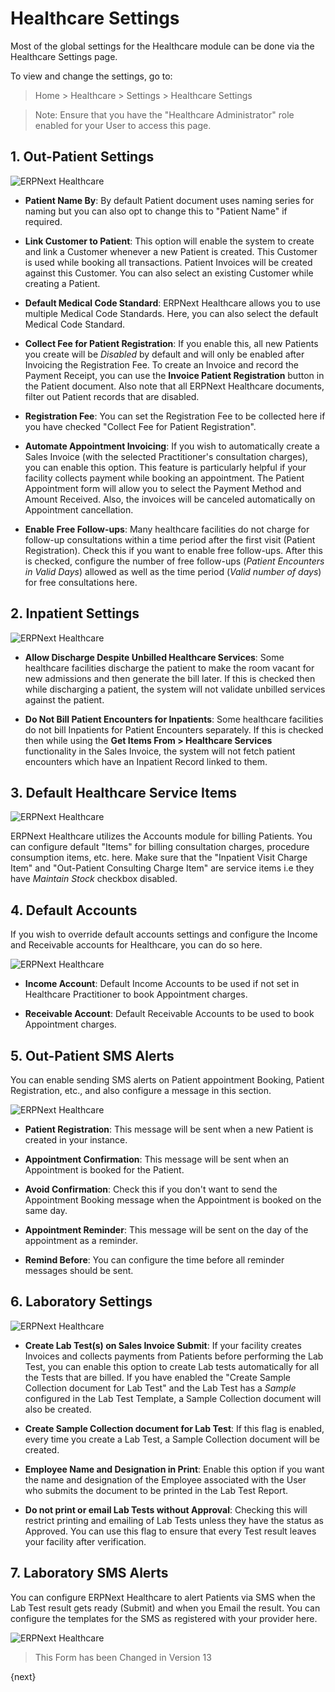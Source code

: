 <!-- add-breadcrumbs -->
# Healthcare Settings

Most of the global settings for the Healthcare module can be done via the Healthcare Settings page.

To view and change the settings, go to:

> Home > Healthcare > Settings > Healthcare Settings

> Note: Ensure that you have the "Healthcare Administrator" role enabled for your User to access this page.

## 1. Out-Patient Settings

<img class="screenshot" alt="ERPNext Healthcare" src="{{docs_base_url}}/assets/img/healthcare/healthcare_settings_1.png">

* **Patient Name By**: By default Patient document uses naming series for naming but you can also opt to change this to "Patient Name" if required.

* **Link Customer to Patient**: This option will enable the system to create and link a Customer whenever a new Patient is created. This Customer is used while booking all transactions. Patient Invoices will be created against this Customer. You can also select an existing Customer while creating a Patient.

* **Default Medical Code Standard**: ERPNext Healthcare allows you to use multiple Medical Code Standards. Here, you can also select the default Medical Code Standard.

* **Collect Fee for Patient Registration**: If you enable this, all new Patients you create will be _Disabled_ by default and will only be enabled after Invoicing the Registration Fee. To create an Invoice and record the Payment Receipt, you can use the **Invoice Patient Registration** button in the Patient document. Also note that all ERPNext Healthcare documents, filter out Patient records that are disabled.

* **Registration Fee**: You can set the Registration Fee to be collected here if you have checked "Collect Fee for Patient Registration".

* **Automate Appointment Invoicing**: If you wish to automatically create a Sales Invoice (with the selected Practitioner's consultation charges), you can enable this option. This feature is particularly helpful if your facility collects payment while booking an appointment. The Patient Appointment form will allow you to select the Payment Method and Amount Received. Also, the invoices will be canceled automatically on Appointment cancellation.

* **Enable Free Follow-ups**: Many healthcare facilities do not charge for follow-up consultations within a time period after the first visit (Patient Registration). Check this if you want to enable free follow-ups. After this is checked, configure the number of free follow-ups (_Patient Encounters in Valid Days_) allowed as well as the time period (_Valid number of days_) for free consultations here.

## 2. Inpatient Settings

<img class="screenshot" alt="ERPNext Healthcare" src="{{docs_base_url}}/assets/img/healthcare/inpatient-settings.png">

* **Allow Discharge Despite Unbilled Healthcare Services**: Some healthcare facilities discharge the patient to make the room vacant for new admissions and then generate the bill later. If this is checked then while discharging a patient, the system will not validate unbilled services against the patient.

* **Do Not Bill Patient Encounters for Inpatients**: Some healthcare facilities do not bill Inpatients for Patient Encounters separately. If this is checked then while using the **Get Items From > Healthcare Services** functionality in the Sales Invoice, the system will not fetch patient encounters which have an Inpatient Record linked to them.

## 3. Default Healthcare Service Items

<img class="screenshot" alt="ERPNext Healthcare" src="{{docs_base_url}}/assets/img/healthcare/healthcare_settings_2.png">

ERPNext Healthcare utilizes the Accounts module for billing Patients. You can configure default "Items" for billing consultation charges, procedure consumption items, etc. here. Make sure that the "Inpatient Visit Charge Item" and "Out-Patient Consulting Charge Item" are service items i.e they have _Maintain Stock_ checkbox disabled.

## 4. Default Accounts

If you wish to override default accounts settings and configure the Income and Receivable accounts for Healthcare, you can do so here.

<img class="screenshot" alt="ERPNext Healthcare" src="{{docs_base_url}}/assets/img/healthcare/healthcare_settings_3.png">

* **Income Account**: Default Income Accounts to be used if not set in Healthcare Practitioner to book Appointment charges.

* **Receivable Account**: Default Receivable Accounts to be used to book Appointment charges.

## 5. Out-Patient SMS Alerts

You can enable sending SMS alerts on Patient appointment Booking, Patient Registration, etc., and also configure a message in this section.

<img class="screenshot" alt="ERPNext Healthcare" src="{{docs_base_url}}/assets/img/healthcare/healthcare_settings_4.png">

* **Patient Registration**: This message will be sent when a new Patient is created in your instance.

* **Appointment Confirmation**: This message will be sent when an Appointment is booked for the Patient.

* **Avoid Confirmation**: Check this if you don't want to send the Appointment Booking message when the Appointment is booked on the same day.

* **Appointment Reminder**: This message will be sent on the day of the appointment as a reminder.

* **Remind Before**: You can configure the time before all reminder messages should be sent.

## 6. Laboratory Settings

<img class="screenshot" alt="ERPNext Healthcare" src="{{docs_base_url}}/assets/img/healthcare/healthcare_settings_5.png">

* **Create Lab Test(s) on Sales Invoice Submit**: If your facility creates Invoices and collects payments from Patients before performing the Lab Test, you can enable this option to create Lab tests automatically for all the Tests that are billed. If you have enabled the "Create Sample Collection document for Lab Test" and the Lab Test has a _Sample_ configured in the Lab Test Template, a Sample Collection document will also be created.

* **Create Sample Collection document for Lab Test**: If this flag is enabled, every time you create a Lab Test, a Sample Collection document will be created.

* **Employee Name and Designation in Print**: Enable this option if you want the name and designation of the Employee associated with the User who submits the document to be printed in the Lab Test Report.

* **Do not print or email Lab Tests without Approval**: Checking this will restrict printing and emailing of Lab Tests unless they have the status as Approved. You can use this flag to ensure that every Test result leaves your facility after verification.

## 7. Laboratory SMS Alerts

You can configure ERPNext Healthcare to alert Patients via SMS when the Lab Test result gets ready (Submit) and when you Email the result. You can configure the templates for the SMS as registered with your provider here.

<img class="screenshot" alt="ERPNext Healthcare" src="{{docs_base_url}}/assets/img/healthcare/healthcare_settings_6.png">

> This Form has been Changed in Version 13

{next}
<!-- add-breadcrumbs -->
